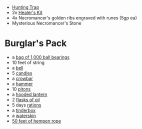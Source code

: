 - [Hunting Trap](https://2014.5e.tools/items.html#hunting%20trap_phb)
- 2x [Healer's Kit](https://2014.5e.tools/items.html#healer's%20kit_phb)
- 4x Necromancer's golden ribs engraved with runes (5gp ea)
- Mysterious Necromancer's Stone
# Burglar's Pack
- a [bag of 1,000 ball bearings](https://2014.5e.tools/items.html#ball%20bearings%20\(bag%20of%201%2c000\)_phb)
- 10 feet of string
- a [bell](https://2014.5e.tools/items.html#bell_phb)
- 5 [candles](https://2014.5e.tools/items.html#candle_phb)
- a [crowbar](https://2014.5e.tools/items.html#crowbar_phb)
- a [hammer](https://2014.5e.tools/items.html#hammer_phb)
- 10 [pitons](https://2014.5e.tools/items.html#piton_phb)
- a [hooded lantern](https://2014.5e.tools/items.html#hooded%20lantern_phb)
- 2 [flasks of oil](https://2014.5e.tools/items.html#oil%20\(flask\)_phb)
- 5 days [rations](https://2014.5e.tools/items.html#rations%20\(1%20day\)_phb)
- a [tinderbox](https://2014.5e.tools/items.html#tinderbox_phb)
- a [waterskin](https://2014.5e.tools/items.html#waterskin_phb)
- [50 feet of hempen rope](https://2014.5e.tools/items.html#hempen%20rope%20\(50%20feet\)_phb)
